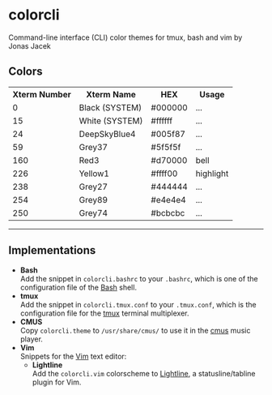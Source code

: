 # colorcli
Command-line interface (CLI) color themes for tmux, bash and vim by Jonas Jacek

## Colors

<table>
  <tr>
    <th>Xterm Number</th>
    <th>Xterm Name</th>
    <th>HEX</th>
    <th>Usage</th>
  </tr>
  <tr><td>0</td><td>Black <span>(SYSTEM)</span></td><td>#000000</td><td>...</td></tr>
  <tr><td>15</td><td>White <span>(SYSTEM)</span></td><td>#ffffff</td><td>...</td></tr>
  <tr><td>24</td><td>DeepSkyBlue4</td><td>#005f87</td><td>...</td></tr>
  <tr><td>59</td><td>Grey37</td><td>#5f5f5f</td><td>...</td></tr>
  <tr><td>160</td><td>Red3</td><td>#d70000</td><td>bell</td></tr>
  <tr><td>226</td><td>Yellow1</td><td>#ffff00</td><td>highlight</td></tr>
  <tr><td>238</td><td>Grey27</td><td>#444444</td><td>...</td></tr>
  <tr><td>254</td><td>Grey89</td><td>#e4e4e4</td><td>...</td></tr>
  <tr><td>250</td><td>Grey74</td><td>#bcbcbc</td><td>...</td></tr>
</table>

---

## Implementations

* **Bash**  
  Add the snippet in `colorcli.bashrc` to your `.bashrc`, which is one of the configuration file of the [Bash](https://www.gnu.org/software/bash/) shell.
* **tmux**  
  Add the snippet in `colorcli.tmux.conf` to your `.tmux.conf`, which is the configuration file for the [tmux](https://github.com/tmux/tmux/wiki) terminal multiplexer.
* **CMUS**  
  Copy `colorcli.theme` to `/usr/share/cmus/` to use it in the [cmus](https://cmus.github.io/) music player. 
* **Vim**  
  Snippets for the [Vim](https://www.vim.org/) text editor:
  * **Lightline**  
    Add the `colorcli.vim` colorscheme to [Lightline](https://github.com/itchyny/lightline.vim), a statusline/tabline plugin for Vim.
